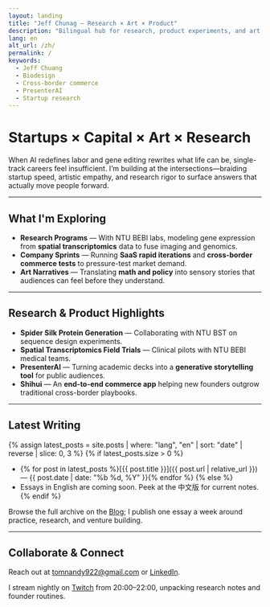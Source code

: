 ```yaml
---
layout: landing
title: "Jeff Chunag — Research × Art × Product"
description: "Bilingual hub for research, product experiments, and art projects."
lang: en
alt_url: /zh/
permalink: /
keywords:
  - Jeff Chuang
  - Biodesign
  - Cross-border commerce
  - PresenterAI
  - Startup research
---
```


# Startups × Capital × Art × Research

When AI redefines labor and gene editing rewrites what life can be, single-track careers feel insufficient. I’m building at the intersections—braiding startup speed, artistic empathy, and research rigor to surface answers that actually move people forward.

---

## What I'm Exploring

- **Research Programs** — With NTU BEBI labs, modeling gene expression from **spatial transcriptomics** data to fuse imaging and genomics.
- **Company Sprints** — Running **SaaS rapid iterations** and **cross-border commerce tests** to pressure-test market demand.
- **Art Narratives** — Translating **math and policy** into sensory stories that audiences can feel before they understand.

---

## Research & Product Highlights

- **Spider Silk Protein Generation** — Collaborating with NTU BST on sequence design experiments.
- **Spatial Transcriptomics Field Trials** — Clinical pilots with NTU BEBI medical teams.
- **PresenterAI** — Turning academic decks into a **generative storytelling tool** for public audiences.
- **Shihui** — An **end-to-end commerce app** helping new founders outgrow traditional cross-border playbooks.

---

## Latest Writing

{% assign latest_posts = site.posts | where: "lang", "en" | sort: "date" | reverse | slice: 0, 3 %}
{% if latest_posts.size > 0 %}
- {% for post in latest_posts %}[{{ post.title }}]({{ post.url | relative_url }}) — {{ post.date | date: "%b %d, %Y" }}{% endfor %}
{% else %}
- Essays in English are coming soon. Peek at the 中文版 for current notes.
{% endif %}

Browse the full archive on the [Blog](/blog/); I publish one essay a week around practice, research, and venture building.

---

## Collaborate & Connect

Reach out at [tomnandy922@gmail.com](mailto:tomnandy922@gmail.com) or [LinkedIn](https://www.linkedin.com/in/jeff-zhuang-b45117316).

I stream nightly on [Twitch](https://www.twitch.tv/cooljeffchuang) from 20:00–22:00, unpacking research notes and founder routines.
